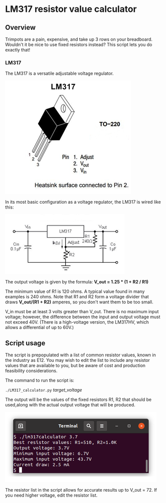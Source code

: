 # LM317 resistor value calculator


## Overview

Trimpots are a pain, expensive, and take up 3 rows on your breadboard. Wouldn't it be nice to use fixed resistors instead? This script lets you do exactly that!

### LM317

The LM317 is a versatile adjustable voltage regulator.

![LM317 TO-220](LM317.jpg)

In its most basic configuration as a voltage regulator, the LM317 is wired like this:

![LM317 simple voltage regulator](LM317-vreg-circuit.jpg)

The output voltage is given by the formula: **V_out = 1.25 * (1 + R2 / R1)**

The minimum value of R1 is 120 ohms. A typical value found in many examples is 240 ohms. Note that R1 and R2 form a voltage divider that draws **V_out/(R1 + R2)** amperes, so you don't want them to be too small.

V_in must be at least 3 volts greater than V_out. There is no maximum input voltage; however, the difference between the input and output voltage must not exceed 40V. (There is a high-voltage version, the LM317HV, which allows a differential of up to 60V.)

## Script usage

The script is prepopulated with a list of common resistor values, known in the industry
as E12. You may wish to edit the list to include any resistor values that are available to you,
but be aware of cost and production feasibility considerations.

The command to run the script is:

`./LM317_calculator.py` *target_voltage*

The output will be the values of the fixed resistors R1, R2 that should be used,along with the actual output voltage that will be produced.

![sample invocation](sample-run.png)

The resistor list in the script allows for accurate results up to V_out = 72. If you need higher voltage, edit the resistor list.
